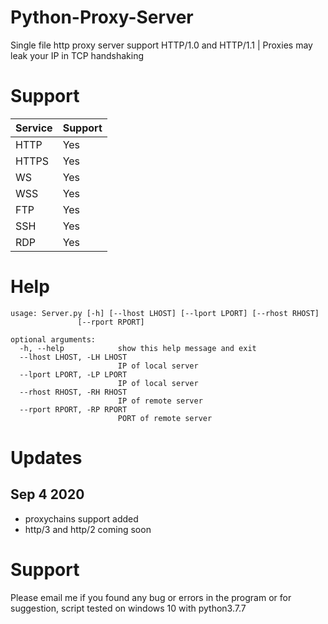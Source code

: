 # Python-Proxy-Server
Single file http proxy server support HTTP/1.0 and HTTP/1.1 | Proxies may leak your IP in TCP handshaking 

# Support
Service  | Support
------------ | -------------
HTTP | Yes
HTTPS | Yes
WS | Yes
WSS | Yes
FTP | Yes
SSH | Yes
RDP | Yes

# Help
```
usage: Server.py [-h] [--lhost LHOST] [--lport LPORT] [--rhost RHOST]
               [--rport RPORT]

optional arguments:
  -h, --help            show this help message and exit
  --lhost LHOST, -LH LHOST
                        IP of local server
  --lport LPORT, -LP LPORT
                        IP of local server
  --rhost RHOST, -RH RHOST
                        IP of remote server
  --rport RPORT, -RP RPORT
                        PORT of remote server
```
# Updates
## Sep 4 2020
* proxychains support added
* http/3 and http/2 coming soon

# Support
Please email me if you found any bug or errors in the program or for suggestion, script tested on windows 10 with python3.7.7
